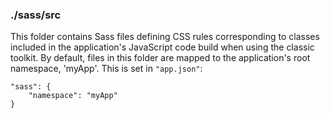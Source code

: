 ### ./sass/src

This folder contains Sass files defining CSS rules corresponding to classes
included in the application's JavaScript code build when using the classic toolkit.
By default, files in this folder are mapped to the application's root namespace, 'myApp'.
This is set in `"app.json"`:

    "sass": {
        "namespace": "myApp"
    }
